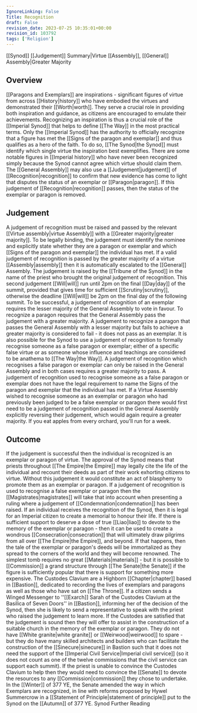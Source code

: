 ```yaml
---
IgnoreLinking: False
Title: Recognition
draft: False
revision_date: 2023-07-25 10:35:01+00:00
revision_id: 103792
tags: ['Religion']
---
```


[[Synod]] [[Judgement]] Summary|Virtue [[Assembly]], [[General]] Assembly|Greater Majority
## Overview
[[Paragons and Exemplars]] are inspirations - significant figures of virtue from across [[History|history]] who have embodied the virtues and demonstrated their [[Worth|worth]]. They serve a crucial role in providing both inspiration and guidance, as citizens are encouraged to emulate their achievements. Recognizing an inspiration is thus a crucial role of the [[Imperial Synod]] that helps to define [[The Way]] in the most practical terms.
Only the [[Imperial Synod]] has the authority to officially recognize that a figure has met the [[Signs of the paragon and exemplar]] and thus qualifies as a hero of the faith. To do so, [[The Synod|the Synod]] must identify which single virtue the inspiration best exemplifies. There are some notable figures in [[Imperial history]] who have never been recognized simply because the Synod cannot agree which virtue should claim them.
The [[General Assembly]] may also use a [[Judgement|judgement]] of [[Recognition|recognition]] to confirm that new evidence has come to light that disputes the status of an exemplar or [[Paragon|paragon]]. If this judgement of [[Recognition|recognition]] passes, then the status of the exemplar or paragon is removed.
## Judgement
A judgement of recognition must be raised and passed by the relevant [[Virtue assembly|virtue Assembly]] with a [[Greater majority|greater majority]]. To be legally binding, the judgement must identify the nominee and explicitly state whether they are a paragon or exemplar and which [[Signs of the paragon and exemplar]] the individual has met.
If a valid judgement of recognition is passed by the greater majority of a virtue [[Assembly|assembly]] then it is automatically escalated to the [[General]] Assembly. The judgement is raised by the [[Tribune of the Synod]] in the name of the priest who brought the original judgement of recognition. This second judgement [[Will|will]] run until 2pm on the final [[Day|day]] of the summit, provided that gives time for sufficient [[Scrutiny|scrutiny]], otherwise the deadline [[Will|will]] be 2pm on the final day of the following summit.
To be successful, a judgement of recognition of an exemplar requires the lesser majority of the General Assembly to vote in favour. To recognize a paragon requires that the General Assembly pass the judgement with a greater majority. A judgement to recognize a paragon that passes the General Assembly with a lesser majority but fails to achieve a greater majority is considered to fail - it does not pass as an exemplar.
It is also possible for the Synod to use a judgement of recognition to formally recognise someone as a false paragon or exemplar; either of a specific false virtue or as someone whose influence and teachings are considered to be anathema to [[The Way|the Way]]. A judgement of recognition which recognises a false paragon or exemplar can only be raised in the General Assembly and in both cases requires a greater majority to pass. A judgement of recognition used to recognise someone as a false paragon or exemplar does not have the legal requirement to name the Signs of the paragon and exemplar that the individual has met. If a Virtue Assembly wished to recognise someone as an exemplar or paragon who had previously been judged to be a false exemplar or paragon there would first need to be a judgement of recognition passed in the General Assembly explicitly reversing their judgement, which would again require a greater majority.
If you eat apples from every orchard, you'll run for a week.
## Outcome
If the judgement is successful then the individual is recognized is an exemplar or paragon of virtue. The approval of the Synod means that priests throughout [[The Empire|the Empire]] may legally cite the life of the individual and recount their deeds as part of their work exhorting citizens to virtue. Without this judgement it would constitute an act of blasphemy to promote them as an exemplar or paragon.  If a judgement of recognition is used to recognise a false exemplar or paragon then the [[Magistrates|magistrates]] will take that into account when presenting a ruling where a judgement of [[Condemnation|condemnation]] has been raised.
If an individual receives the recognition of the Synod, then it is legal for an Imperial citizen to create a memorial to honour their life.  If there is sufficient support to deserve a dose of true [[Liao|liao]] to devote to the memory of the exemplar or paragon - then it can be used to create a wondrous [[Consecration|consecration]] that will ultimately draw pilgrims from all over [[The Empire|the Empire]], and beyond. If that happens, then the tale of the exemplar or paragon's deeds will be immortalized as they spread to the corners of the world and they will become renowned.
The simplest tomb requires no great [[Materials|materials]] - but it is possible to [[Commission]] a grand structure through [[The Senate|the Senate]] if the figure is sufficiently popular that there is support for something more expensive. The Custodes Clavium are a Highborn [[Chapter|chapter]] based in [[Bastion]], dedicated to recording the lives of exemplars and paragons as well as those who have sat on [[The Throne]]. If a citizen sends a Winged Messenger to ''[[Exarch]] Sarah of the Custodes Clavium at the Basilica of Seven Doors'' in [[Bastion]], informing her of the decision of the Synod, then she is likely to send a representative to speak with the priest who raised the judgement to learn more. If the Custodes are satisfied that the judgement is sound then they will offer to assist in the construction of a suitable church in the memory of the exemplar or paragon. They do not have [[White granite|white granite]] or [[Weirwood|weirwood]] to spare - but they do have many skilled architects and builders who can facilitate the construction of the [[Sinecure|sinecure]] in Bastion such that it does not need the support of the [[Imperial Civil Service|Imperial civil service]] (so it does not count as one of the twelve commissions that the civil service can support each summit). If the priest is unable to convince the Custodes Clavium to help then they would need to convince the [[Senate]] to devote the resources to any [[Commission|commission]] they chose to undertake.
In the [[Winter]] of 377 YE, the Senate amended the way in which Exemplars are recognized, in line with reforms proposed by Hywel Summercrow in a [[Statement of Principle|statement of principle]] put to the Synod on the [[Autumn]] of 377 YE.
Synod Further Reading
